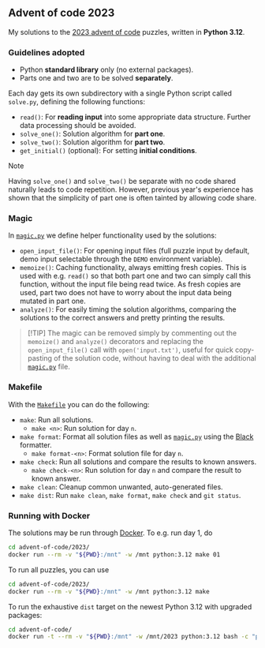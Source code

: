 ## Advent of code 2023
My solutions to the [2023 advent of code](https://adventofcode.com/2023/)
puzzles, written in **Python 3.12**.


### Guidelines adopted
* Python **standard library** only (no external packages).
* Parts one and two are to be solved **separately**.

Each day gets its own subdirectory with a single Python script
called `solve.py`, defining the following functions:
* `read()`: For **reading input** into some appropriate data structure.
  Further data processing should be avoided.
* `solve_one()`: Solution algorithm for **part one**.
* `solve_two()`: Solution algorithm for **part two**.
* `get_initial()` (optional): For setting **initial conditions**.

> [!NOTE]
> Having `solve_one()` and `solve_two()` be separate with no code shared
> naturally leads to code repetition. However, previous year's experience
> has shown that the simplicity of part one is often tainted by allowing
> code share.


### Magic
In [`magic.py`](magic.py) we define helper functionality
used by the solutions:
* `open_input_file()`: For opening input files (full puzzle input by default,
  demo input selectable through the `DEMO` environment variable).
* `memoize()`: Caching functionality, always emitting fresh copies. This is
  used with e.g. `read()` so that both part one and two can simply call this
  function, without the input file being read twice. As fresh copies are used,
  part two does not have to worry about the input data
  being mutated in part one.
* `analyze()`: For easily timing the solution algorithms, comparing the
  solutions to the correct answers and pretty printing the results.

> [!TIP] The magic can be removed simply by commenting out the `memoize()`
> and `analyze()` decorators and replacing the `open_input_file()` call with
> `open('input.txt')`, useful for quick copy-pasting of the solution code,
> without having to deal with the additional [`magic.py`](magic.py) file.


### Makefile
With the [`Makefile`](Makefile) you can do the following:
* `make`: Run all solutions.
  * `make <n>`: Run solution for day `n`.
* `make format`: Format all solution files as well as [`magic.py`](magic.py)
  using the [Black](https://github.com/psf/black) formatter.
  * `make format-<n>`: Format solution file for day `n`.
* `make check`: Run all solutions and compare the results to known answers.
  * `make check-<n>`: Run solution for day `n` and compare the result to
    known answer.
* `make clean`: Cleanup common unwanted, auto-generated files.
* `make dist`: Run `make clean`, `make format`, `make check` and `git status`.


### Running with Docker
The solutions may be run through [Docker](https://www.docker.com/).
To e.g. run day 1, do
```bash
cd advent-of-code/2023/
docker run --rm -v "${PWD}:/mnt" -w /mnt python:3.12 make 01
```
To run all puzzles, you can use
```bash
cd advent-of-code/2023/
docker run --rm -v "${PWD}:/mnt" -w /mnt python:3.12 make
```
To run the exhaustive `dist` target on the newest Python 3.12 with upgraded
packages:
```bash
cd advent-of-code/
docker run -t --rm -v "${PWD}:/mnt" -w /mnt/2023 python:3.12 bash -c "pip install -U pip && pip freeze > requirements.txt && sed -i 's/==/>=/' requirements.txt && echo black >> requirements.txt && pip install -U -r requirements.txt && rm requirements.txt && git config --global --add safe.directory /mnt && make dist"
```
